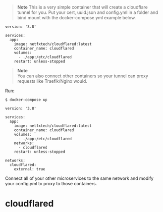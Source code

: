 

>**Note**
>This is a very simple container that will create a cloudflare tunnel for you. 
>Put your cert, uuid.json and config.yml in a folder and bind mount with the docker-compose.yml example below.

```console
version: '3.8'

services:
  app:
    image: netfxtech/cloudflared:latest
    container_name: cloudflared
    volumes:
      - ./app:/etc/cloudflared
    restart: unless-stopped
```

> **Note**  
> You can also connect other containers so your tunnel can proxy requests like Traefik/Nginx would.


Run:
```console
$ docker-compose up
```


```console
version: '3.8'

services:
  app:
    image: netfxtech/cloudflared:latest
    container_name: cloudflared
    volumes:
      - ./app:/etc/cloudflared
    networks:
      - cloudflared
    restart: unless-stopped

networks:
  cloudflared:
    external: true
```


Connect all of your other microservices to the same network and modify your config.yml to proxy to those containers.

# cloudflared